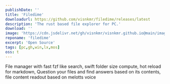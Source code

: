 ```yaml
---
publishDate: ''
title: 'Filedime'
downloadurl: https://github.com/visnkmr/filedime/releases/latest
description: 'The rust based file explorer for PC.'
download: ''
image: 'https://cdn.jsdelivr.net/gh/visnkmr/visnkmr.github.io@main/images/filedime.webp'
reponame: 'filedime'
excerpt: 'Open Source'
tags: [pc,gh,win,lx,mos]
oss: t
---
```


File manager with fast fzf like search, swift folder size compute, hot reload for markdown, Question your files and find answers based on its contents, file content readout based on melotts voice